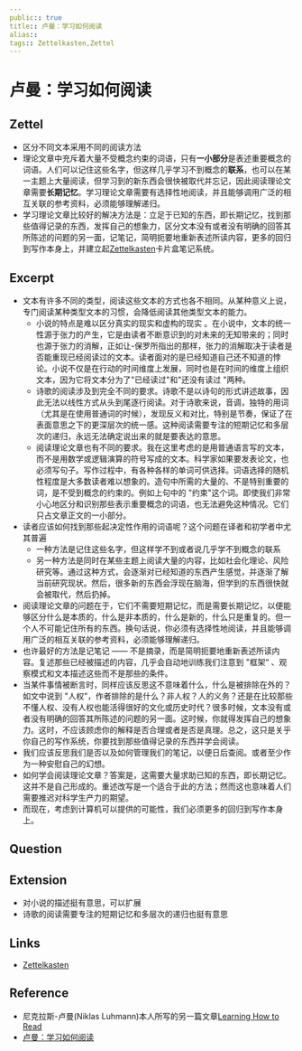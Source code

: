 ```yaml
---
public:: true
title:: 卢曼：学习如何阅读
alias:: 
tags:: Zettelkasten,Zettel
---
```


# 卢曼：学习如何阅读

## Zettel
- 区分不同文本采用不同的阅读方法
- 理论文章中充斥着大量不受概念约束的词语，只有**一小部分**是表述重要概念的词语。人们可以记住这些名字，但这样几乎学习不到概念的**联系**，也可以在某一主题上大量阅读，但学习到的新东西会很快被取代并忘记，因此阅读理论文章需要**长期记忆**。学习理论文章需要有选择性地阅读，并且能够调用广泛的相互关联的参考资料，必须能够理解递归。
- 学习理论文章比较好的解决方法是：立足于已知的东西，即长期记忆，找到那些值得记录的东西，发挥自己的想象力，区分文本没有或者没有明确的回答其所陈述的问题的另一面，记笔记，简明扼要地重新表述所读内容，更多的回归到写作本身上，并建立起[Zettelkasten](2022050901.md)卡片盒笔记系统。

## Excerpt
- 文本有许多不同的类型，阅读这些文本的方式也各不相同。从某种意义上说，专门阅读某种类型文本的习惯，会降低阅读其他类型文本的能力。
	- 小说的特点是难以区分真实的现实和虚构的现实 。在小说中，文本的统一性源于张力的产生，它是由读者不断意识到的对未来的无知带来的；同时也源于张力的消解，正如让-保罗所指出的那样，张力的消解取决于读者是否能重现已经阅读过的文本。读者面对的是已经知道自己还不知道的悖论。小说不仅是在行动的时间维度上发展，同时也是在时间的维度上组织文本，因为它将文本分为了"已经读过"和"还没有读过 "两种。
	- 诗歌的阅读涉及到完全不同的要求。诗歌不是以诗句的形式讲述故事，因此无法以线性方式从头到尾逐行阅读。对于诗歌来说，音调，独特的用词（尤其是在使用普通词的时候），发现反义和对比，特别是节奏，保证了在表面意思之下的更深层次的统一感。这种阅读需要专注的短期记忆和多层次的递归，永远无法确定说出来的就是要表达的意思。
	- 阅读理论文章也有不同的要求。我在这里考虑的是用普通语言写的文本，而不是用数学或逻辑演算的符号写成的文本。科学家如果要发表论文，也必须写句子。写作过程中，有各种各样的单词可供选择。词语选择的随机性程度是大多数读者难以想象的。造句中所需的大量的、不是特别重要的词，是不受到概念的约束的。例如上句中的 "约束"这个词。即使我们非常小心地区分和识别那些表示重要概念的词语，也无法避免这种情况。它们只占文章正文的一小部分。
- 读者应该如何找到那些起决定性作用的词语呢？这个问题在译者和初学者中尤其普遍
	- 一种方法是记住这些名字，但这样学不到或者说几乎学不到概念的联系
	- 另一种方法是同时在某些主题上阅读大量的内容，比如社会化理论、风险研究等。通过这种方式，会逐渐对已经知道的东西产生感觉，并逐渐了解当前研究现状。然后，很多新的东西会浮现在脑海，但学到的东西很快就会被取代，然后扔掉。
- 阅读理论文章的问题在于，它们不需要短期记忆，而是需要长期记忆，以便能够区分什么是本质的，什么是非本质的，什么是新的，什么只是重复的。但一个人不可能记住所有的东西。换句话说，你必须有选择性地阅读，并且能够调用广泛的相互关联的参考资料，必须能够理解递归。
- 也许最好的方法是记笔记 —— 不是摘录，而是简明扼要地重新表述所读内容。复述那些已经被描述的内容，几乎会自动地训练我们注意到 "框架“ 、观察模式和文本描述这些而不是那些的条件。
- 当某件事情被断言时，同样应该反思这不意味着什么，什么是被排除在外的？如文中说到 "人权"，作者排除的是什么？非人权？人的义务？还是在比较那些不懂人权、没有人权也能活得很好的文化或历史时代？很多时候，文本没有或者没有明确的回答其所陈述的问题的另一面。这时候，你就得发挥自己的想象力。这时，不应该顾虑你的解释是否合理或者是否是真理。总之，这只是关乎你自己的写作系统，你要找到那些值得记录的东西并学会阅读。
- 我们应该反思我们是否以及如何管理我们的笔记，以便日后查阅。或者至少作为一种安慰自己的幻想。
- 如何学会阅读理论文章？答案是，这需要大量求助已知的东西，即长期记忆。这并不是自己形成的。重述改写是一个适合于此的方法；然而这也意味着人们需要推迟对科学生产力的期望。
- 而现在，考虑到计算机可以提供的可能性，我们必须更多的回归到写作本身上。
## Question
## Extension
- 对小说的描述挺有意思，可以扩展
- 诗歌的阅读需要专注的短期记忆和多层次的递归也挺有意思
## Links
- [Zettelkasten](2022050901.md)
## Reference
- 尼克拉斯-卢曼(Niklas Luhmann)本人所写的另一篇文章[Learning How to Read](https://luhmann.surge.sh/learning-how-to-read)
- [卢曼：学习如何阅读](https://zhuanlan.zhihu.com/p/187561965)